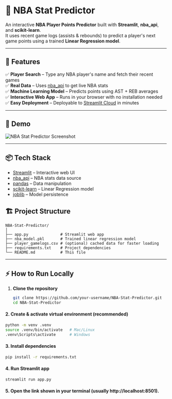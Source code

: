 # 🏀 NBA Stat Predictor

An interactive **NBA Player Points Predictor** built with **Streamlit**, **nba_api**, and **scikit-learn**.  
It uses recent game logs (assists & rebounds) to predict a player's next game points using a trained **Linear Regression model**.

---

## 🚀 Features

✅ **Player Search** – Type any NBA player's name and fetch their recent games  
✅ **Real Data** – Uses [nba_api](https://github.com/swar/nba_api) to get live NBA stats  
✅ **Machine Learning Model** – Predicts points using AST + REB averages  
✅ **Interactive Web App** – Runs in your browser with no installation needed  
✅ **Easy Deployment** – Deployable to [Streamlit Cloud](https://streamlit.io/cloud) in minutes  

---

## 📸 Demo

![NBA Stat Predictor Screenshot](https://via.placeholder.com/800x400.png?text=NBA+Stat+Predictor+Demo)

---

## 📦 Tech Stack

- [Streamlit](https://streamlit.io/) – Interactive web UI
- [nba_api](https://github.com/swar/nba_api) – NBA stats data source
- [pandas](https://pandas.pydata.org/) – Data manipulation
- [scikit-learn](https://scikit-learn.org/) – Linear Regression model
- [joblib](https://joblib.readthedocs.io/) – Model persistence

## 🏗 Project Structure

```plaintext
NBA-Stat-Predictor/
│
├── app.py              # Streamlit web app
├── nba_model.pkl       # Trained linear regression model
├── player_gamelogs.csv # (optional) cached data for faster loading
├── requirements.txt    # Project dependencies
└── README.md           # This file
```
---

## ⚡ How to Run Locally

1. **Clone the repository**
   ```bash
   git clone https://github.com/your-username/NBA-Stat-Predictor.git
   cd NBA-Stat-Predictor
   ```
 #### 2. Create & activate virtual environment (recommended)
```bash
python -m venv .venv
source .venv/bin/activate   # Mac/Linux
.venv\Scripts\activate      # Windows
```

#### 3. Install dependencies
```bash
pip install -r requirements.txt
```
#### 4. Run Streamlit app

```bash
streamlit run app.py
```
#### 5. Open the link shown in your terminal (usually http://localhost:8501).


